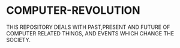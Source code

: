 # COMPUTER-REVOLUTION
THIS REPOSITORY DEALS WITH PAST,PRESENT AND FUTURE OF COMPUTER RELATED THINGS, AND EVENTS WHICH CHANGE THE SOCIETY.

